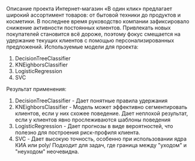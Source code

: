 Описание проекта
Интернет-магазин «В один клик» предлагает широкий ассортимент товаров: от бытовой техники до продуктов и косметики. В последнее время руководство компании зафиксировало снижение активности постоянных клиентов. Привлекать новых покупателей становится всё дороже, поэтому фокус смещается на удержание текущих клиентов с помощью персонализированных предложений.
Используемые модели для проекта:
1. DecisionTreeClassifier
2. KNEighborsClassifier
3. LogisticRegression
4. SVC

Результат применения:
1. DecisionTreeClassifier - Дает понятные правила удержания
2. KNEighborsClassifier - Модель может эффективно сегментировать клиентов, если у них схожее поведение. Дает неплохой результат, если у клиентов явно прослеживаются шаблоны поведения
3. LogisticRegression - Дает прогнозы в виде вероятностей, что полезно для построения риск-профиля клиента.
4. SVC - Дает высокую точность, особенно при использовании ядра КИА или poly/ Подходит для задач, где граница между "уходом" и "неуходом" неочевидна.
